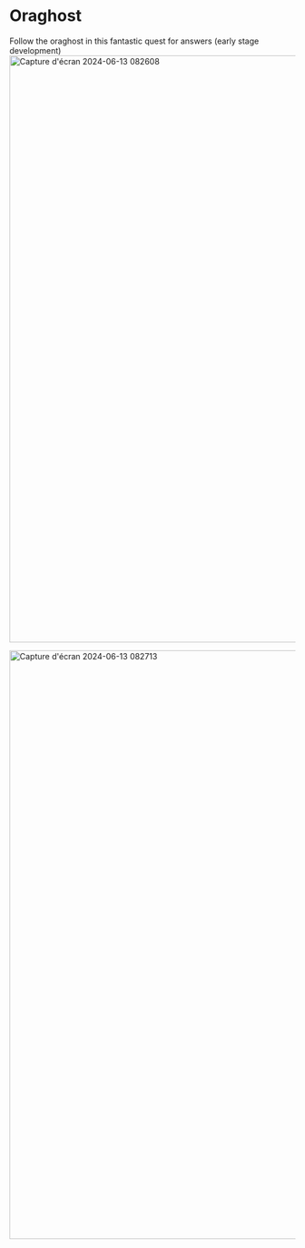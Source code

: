 # Oraghost
Follow the oraghost in this fantastic quest for answers (early stage development)
<img width="1034" alt="Capture d'écran 2024-06-13 082608" src="https://github.com/robdela/Oraghost/assets/172510471/037bf6b1-acd6-4ac9-855d-6e99deac59e9">


<img width="1037" alt="Capture d'écran 2024-06-13 082713" src="https://github.com/robdela/Oraghost/assets/172510471/064db8a0-22ef-4e91-a6a5-2647b6de9c17">
